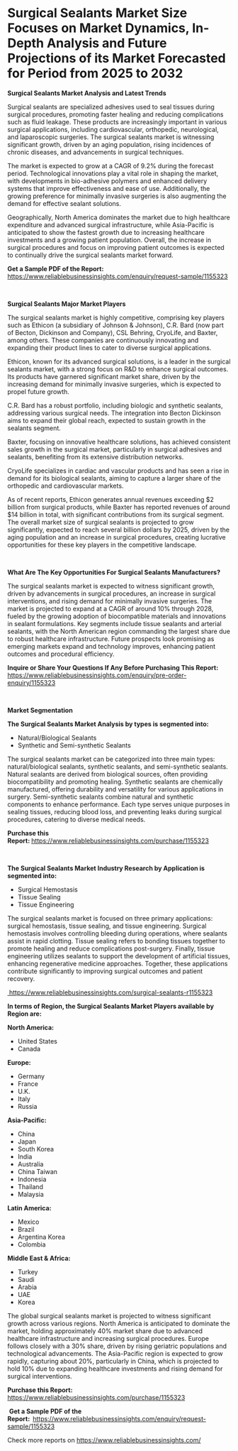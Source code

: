 <p><h1>Surgical Sealants Market Size Focuses on Market Dynamics, In-Depth Analysis and Future Projections of its Market Forecasted for Period from 2025 to 2032</h1></p><p><strong>Surgical Sealants Market Analysis and Latest Trends</strong></p>
<p><p>Surgical sealants are specialized adhesives used to seal tissues during surgical procedures, promoting faster healing and reducing complications such as fluid leakage. These products are increasingly important in various surgical applications, including cardiovascular, orthopedic, neurological, and laparoscopic surgeries. The surgical sealants market is witnessing significant growth, driven by an aging population, rising incidences of chronic diseases, and advancements in surgical techniques.</p><p>The market is expected to grow at a CAGR of 9.2% during the forecast period. Technological innovations play a vital role in shaping the market, with developments in bio-adhesive polymers and enhanced delivery systems that improve effectiveness and ease of use. Additionally, the growing preference for minimally invasive surgeries is also augmenting the demand for effective sealant solutions. </p><p>Geographically, North America dominates the market due to high healthcare expenditure and advanced surgical infrastructure, while Asia-Pacific is anticipated to show the fastest growth due to increasing healthcare investments and a growing patient population. Overall, the increase in surgical procedures and focus on improving patient outcomes is expected to continually drive the surgical sealants market forward.</p></p>
<p><strong>Get a Sample PDF of the Report:&nbsp;</strong> <a href="https://www.reliablebusinessinsights.com/enquiry/request-sample/1155323?utm_campaign=2205&utm_medium=2&utm_source=Github&utm_content=ia&utm_term=30012025&utm_id=surgical-sealants">https://www.reliablebusinessinsights.com/enquiry/request-sample/1155323</a></p>
<p>&nbsp;</p>
<p><strong>Surgical Sealants Major Market Players</strong></p>
<p><p>The surgical sealants market is highly competitive, comprising key players such as Ethicon (a subsidiary of Johnson & Johnson), C.R. Bard (now part of Becton, Dickinson and Company), CSL Behring, CryoLife, and Baxter, among others. These companies are continuously innovating and expanding their product lines to cater to diverse surgical applications.</p><p>Ethicon, known for its advanced surgical solutions, is a leader in the surgical sealants market, with a strong focus on R&D to enhance surgical outcomes. Its products have garnered significant market share, driven by the increasing demand for minimally invasive surgeries, which is expected to propel future growth.</p><p>C.R. Bard has a robust portfolio, including biologic and synthetic sealants, addressing various surgical needs. The integration into Becton Dickinson aims to expand their global reach, expected to sustain growth in the sealants segment.</p><p>Baxter, focusing on innovative healthcare solutions, has achieved consistent sales growth in the surgical market, particularly in surgical adhesives and sealants, benefiting from its extensive distribution networks.</p><p>CryoLife specializes in cardiac and vascular products and has seen a rise in demand for its biological sealants, aiming to capture a larger share of the orthopedic and cardiovascular markets.</p><p>As of recent reports, Ethicon generates annual revenues exceeding $2 billion from surgical products, while Baxter has reported revenues of around $14 billion in total, with significant contributions from its surgical segment. The overall market size of surgical sealants is projected to grow significantly, expected to reach several billion dollars by 2025, driven by the aging population and an increase in surgical procedures, creating lucrative opportunities for these key players in the competitive landscape.</p></p>
<p>&nbsp;</p>
<p><strong>What Are The Key Opportunities For Surgical Sealants Manufacturers?</strong></p>
<p><p>The surgical sealants market is expected to witness significant growth, driven by advancements in surgical procedures, an increase in surgical interventions, and rising demand for minimally invasive surgeries. The market is projected to expand at a CAGR of around 10% through 2028, fueled by the growing adoption of biocompatible materials and innovations in sealant formulations. Key segments include tissue sealants and arterial sealants, with the North American region commanding the largest share due to robust healthcare infrastructure. Future prospects look promising as emerging markets expand and technology improves, enhancing patient outcomes and procedural efficiency.</p></p>
<p><strong>Inquire or Share Your Questions If Any Before Purchasing This Report:</strong> <a href="https://www.reliablebusinessinsights.com/enquiry/pre-order-enquiry/1155323?utm_campaign=2205&utm_medium=2&utm_source=Github&utm_content=ia&utm_term=30012025&utm_id=surgical-sealants">https://www.reliablebusinessinsights.com/enquiry/pre-order-enquiry/1155323</a></p>
<p>&nbsp;</p>
<p><strong>Market Segmentation</strong></p>
<p><strong>The Surgical Sealants Market Analysis by types is segmented into:</strong></p>
<p><ul><li>Natural/Biological Sealants</li><li>Synthetic and Semi-synthetic Sealants</li></ul></p>
<p><p>The surgical sealants market can be categorized into three main types: natural/biological sealants, synthetic sealants, and semi-synthetic sealants. Natural sealants are derived from biological sources, often providing biocompatibility and promoting healing. Synthetic sealants are chemically manufactured, offering durability and versatility for various applications in surgery. Semi-synthetic sealants combine natural and synthetic components to enhance performance. Each type serves unique purposes in sealing tissues, reducing blood loss, and preventing leaks during surgical procedures, catering to diverse medical needs.</p></p>
<p><strong>Purchase this Report:&nbsp;</strong><a href="https://www.reliablebusinessinsights.com/purchase/1155323?utm_campaign=2205&utm_medium=2&utm_source=Github&utm_content=ia&utm_term=30012025&utm_id=surgical-sealants">https://www.reliablebusinessinsights.com/purchase/1155323</a></p>
<p>&nbsp;</p>
<p><strong>The Surgical Sealants Market Industry Research by Application is segmented into:</strong></p>
<p><ul><li>Surgical Hemostasis</li><li>Tissue Sealing</li><li>Tissue Engineering</li></ul></p>
<p><p>The surgical sealants market is focused on three primary applications: surgical hemostasis, tissue sealing, and tissue engineering. Surgical hemostasis involves controlling bleeding during operations, where sealants assist in rapid clotting. Tissue sealing refers to bonding tissues together to promote healing and reduce complications post-surgery. Finally, tissue engineering utilizes sealants to support the development of artificial tissues, enhancing regenerative medicine approaches. Together, these applications contribute significantly to improving surgical outcomes and patient recovery.</p></p>
<p><a href="https://www.reliablebusinessinsights.com/surgical-sealants-r1155323?utm_campaign=2205&utm_medium=2&utm_source=Github&utm_content=ia&utm_term=30012025&utm_id=surgical-sealants">&nbsp;https://www.reliablebusinessinsights.com/surgical-sealants-r1155323</a></p>
<p><strong>In terms of Region, the Surgical Sealants Market Players available by Region are:</strong></p>
<p>
    <p> <strong> North America: </strong>
        <ul>
            <li>United States</li>
            <li>Canada</li>
        </ul>
        </p> 
    <p> <strong> Europe: </strong>
        <ul>
            <li>Germany</li>
            <li>France</li>
            <li>U.K.</li>
            <li>Italy</li>
            <li>Russia</li>
        </ul>
        </p> 
    <p> <strong> Asia-Pacific: </strong>
        <ul>
            <li>China</li>
            <li>Japan</li>
            <li>South Korea</li>
            <li>India</li>
            <li>Australia</li>
            <li>China Taiwan</li>
            <li>Indonesia</li>
            <li>Thailand</li>
            <li>Malaysia</li>
        </ul>
        </p> 
    <p> <strong> Latin America: </strong>
        <ul>
            <li>Mexico</li>
            <li>Brazil</li>
            <li>Argentina Korea</li>
            <li>Colombia</li>
        </ul>
        </p> 
    <p> <strong> Middle East & Africa: </strong>
        <ul>
            <li>Turkey</li>
            <li>Saudi</li>
            <li>Arabia</li>
            <li>UAE</li>
            <li>Korea</li>
        </ul>
    </p>
    </p>
<p><p>The global surgical sealants market is projected to witness significant growth across various regions. North America is anticipated to dominate the market, holding approximately 40% market share due to advanced healthcare infrastructure and increasing surgical procedures. Europe follows closely with a 30% share, driven by rising geriatric populations and technological advancements. The Asia-Pacific region is expected to grow rapidly, capturing about 20%, particularly in China, which is projected to hold 10% due to expanding healthcare investments and rising demand for surgical interventions.</p></p>
<p><strong>Purchase this Report: </strong><a href="https://www.reliablebusinessinsights.com/purchase/1155323?utm_campaign=2205&utm_medium=2&utm_source=Github&utm_content=ia&utm_term=30012025&utm_id=surgical-sealants">https://www.reliablebusinessinsights.com/purchase/1155323</a></p>
<p>&nbsp;<strong>Get a Sample PDF of the Report:&nbsp;&nbsp;</strong><a href="https://www.reliablebusinessinsights.com/enquiry/request-sample/1155323?utm_campaign=2205&utm_medium=2&utm_source=Github&utm_content=ia&utm_term=30012025&utm_id=surgical-sealants">https://www.reliablebusinessinsights.com/enquiry/request-sample/1155323</a></p>
<p><strong></strong></p>
<p>Check more reports on <a href="https://www.reliablebusinessinsights.com/?utm_campaign=2205&utm_medium=2&utm_source=Github&utm_content=ia&utm_term=30012025&utm_id=surgical-sealants">https://www.reliablebusinessinsights.com/</a></p>
